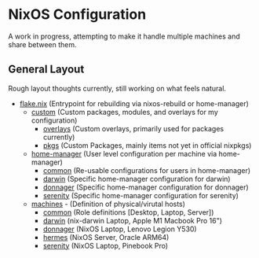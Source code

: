 # NixOS Configuration

A work in progress, attempting to make it handle multiple machines and share between them.

## General Layout

Rough layout thoughts currently, still working on what feels natural. 

- [flake.nix](flake.nix) (Entrypoint for rebuilding via nixos-rebuild or home-manager)
  - [custom](custom/README.md) (Custom packages, modules, and overlays for my configuration)
    - [overlays](custom/overlays) (Custom overlays, primarily used for packages currently)
    - [pkgs](custom/pkgs) (Custom Packages, mainly items not yet in official nixpkgs) 
  - [home-manager](home-manager/README.md) (User level configuration per machine via home-manager)
    - [common](home-manager/common) (Re-usable configurations for users in home-manager)
    - [darwin](home-manager/darwin) (Specific home-manager configuration for darwin)
    - [donnager](home-manager/donnager) (Specific home-manager configuration for donnager)
    - [serenity](home-manager/serenity) (Specific home-manager configuration for serenity)
  - [machines](machines/README.md) - (Definition of physical/virutal hosts)
    - [common](machines/common) (Role definitions [Desktop, Laptop, Server])
    - [darwin](machines/darwin) (nix-darwin Laptop, Apple M1 Macbook Pro 16")
    - [donnager](machines/donnager) (NixOS Laptop, Lenovo Legion Y530)
    - [hermes](machines/hermes) (NixOS Server, Oracle ARM64)
    - [serenity](machines/serenity) (NixOS Laptop, Pinebook Pro)

